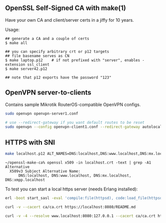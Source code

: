 ## OpenSSL Self-Signed CA with make(1)

Have your own CA and client/server certs in a jiffy for 10 years.

Usage:

```console
## generate a CA and a couple of certs
$ make all

## you can specify arbitrary crt or p12 targets
## file basename serves as CN
$ make laptop.p12    # if not prefixed with "server", enables -extension ssl_client
$ make server42.p12 

## note that p12 exports have the password "123"
```

## OpenVPN server-to-clients

Contains sample Mikrotik RouterOS-compatible OpenVPN configs.

```bash
sudo openvpn openvpn-server1.conf

# use --redirect-gateway if you want default routes to be reset
sudo openvpn --config openvpn-client1.conf --redirect-gateway autolocal
```

## HTTPS with SNI

```bash
make localhost.p12 ALT_NAMES=DNS:localhost,DNS:www.localhost,DNS:mx.localhost,DNS:xmpp.localhost CLIENT_EXTENSIONS=
```

```console
~/openssl-make-ca% openssl x509 -in localhost.crt -text | grep -A1 Alternative
  X509v3 Subject Alternative Name: 
      DNS:localhost, DNS:www.localhost, DNS:mx.localhost, DNS:xmpp.localhost
```

To test you can start a local https server (needs Erlang installed):

```bash
erl -boot start_sasl -eval 'compile:file(httpsd), code:load_file(httpsd), httpsd:start().' -certfile localhost.crt  -keyfile localhost.key -cacertfile ca/ca.crt

curl -v --cacert ca/ca.crt https://localhost:8080/README.md

curl -v -4 --resolve www.localhost:8080:127.0.0.1 --cacert ca/ca.crt https://www.localhost:8080/README.md
```
